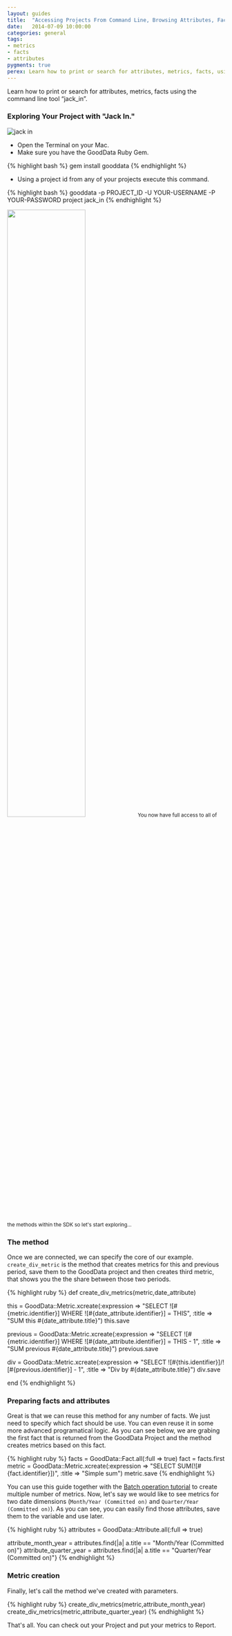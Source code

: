 ```yaml
---
layout: guides
title:  "Accessing Projects From Command Line, Browsing Attributes, Facts, and Metrics"
date:   2014-07-09 10:00:00
categories: general
tags:
- metrics
- facts
- attributes
pygments: true
perex: Learn how to print or search for attributes, metrics, facts, using the built in command line tool "jack_in".
---
```


Learn how to print or search for attributes, metrics, facts using the command line tool “jack_in”.

### Exploring Your Project with "Jack In."
![jack in](https://gallery.mailchimp.com/cc49eba2c07a5a3f516bf3fed/images/693f9e51-b6e6-45d0-8534-320301fdd7fa.png)

- Open the Terminal on your Mac.
- Make sure you have the GoodData Ruby Gem.

{% highlight bash %}
gem install gooddata
{% endhighlight %}

- Using a project id from any of your projects execute this command.

{% highlight bash %}
gooddata -p PROJECT_ID -U YOUR-USERNAME -P YOUR-PASSWORD project jack_in
{% endhighlight %}

<div class="center"><img src="https://gallery.mailchimp.com/cc49eba2c07a5a3f516bf3fed/images/706f934f-249a-4f97-b287-768ba718adf2.png" style="width: 60%;"><small>You now have full access to all of the methods within the SDK so let's start exploring...</small></div>


### The method

Once we are connected, we can specify the core of our example. `create_div_metric` is the method that creates metrics for this and previous period, save them to the GoodData project and then creates third metric, that shows you the the share between those two periods.

{% highlight ruby %}
def create_div_metrics(metric,date_attribute)

  this = GoodData::Metric.xcreate(:expression => "SELECT ![#{metric.identifier}] WHERE ![#{date_attribute.identifier}] = THIS", :title => "SUM this #{date_attribute.title}")
  this.save

  previous = GoodData::Metric.xcreate(:expression => "SELECT ![#{metric.identifier}] WHERE ![#{date_attribute.identifier}] = THIS - 1", :title => "SUM previous #{date_attribute.title}")
  previous.save

  div = GoodData::Metric.xcreate(:expression => "SELECT ![#{this.identifier}]/![#{previous.identifier}] - 1", :title => "Div by #{date_attribute.title}")
  div.save
  
end
{% endhighlight %}

### Preparing facts and attributes

Great is that we can reuse this method for any number of facts. We just need to specify which fact should be use. You can even reuse it in some more advanced programatical logic. As you can see below, we are grabing the first fact that is returned from the GoodData Project and the method creates metrics based on this fact. 

{% highlight ruby %}
facts = GoodData::Fact.all(:full => true)
fact = facts.first
metric = GoodData::Metric.xcreate(:expression => "SELECT SUM(![#{fact.identifier}])", :title => "Simple sum")
metric.save
{% endhighlight %}

You can use this guide together with the [Batch operation tutorial](http://sdk.gooddata.com/gooddata-ruby/guide/metric-report-batch-operations/) to create multiple number of metrics. Now, let's say we would like to see metrics for two date dimensions (`Month/Year (Committed on)` and `Quarter/Year (Committed on)`). As you can see, you can easily find those attributes, save them to the variable and use later.

{% highlight ruby %}
attributes = GoodData::Attribute.all(:full => true)

attribute_month_year = attributes.find{|a| a.title == "Month/Year (Committed on)"}
attribute_quarter_year = attributes.find{|a| a.title == "Quarter/Year (Committed on)"}
{% endhighlight %}

### Metric creation

Finally, let's call the method we've created with parameters.

{% highlight ruby %}
create_div_metrics(metric,attribute_month_year)
create_div_metrics(metric,attribute_quarter_year)
{% endhighlight %}

That's all. You can check out your Project and put your metrics to Report.

